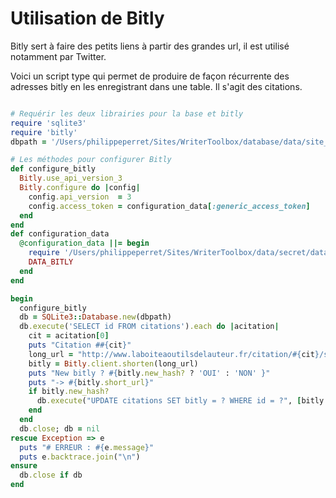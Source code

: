 # Utilisation de Bitly

Bitly sert à faire des petits liens à partir des grandes url, il est utilisé notamment par Twitter.

Voici un script type qui permet de produire de façon récurrente des adresses bitly en les enregistrant dans une table. Il s'agit des citations.

~~~ruby

# Requérir les deux librairies pour la base et bitly
require 'sqlite3'
require 'bitly'
dbpath = '/Users/philippeperret/Sites/WriterToolbox/database/data/site_cold.db'

# Les méthodes pour configurer Bitly
def configure_bitly
  Bitly.use_api_version_3
  Bitly.configure do |config|
    config.api_version  = 3
    config.access_token = configuration_data[:generic_access_token]
  end
end
def configuration_data
  @configuration_data ||= begin
    require '/Users/philippeperret/Sites/WriterToolbox/data/secret/data_bitly.rb'
    DATA_BITLY
  end
end

begin
  configure_bitly
  db = SQLite3::Database.new(dbpath)
  db.execute('SELECT id FROM citations').each do |acitation|
    cit = acitation[0]
    puts "Citation ##{cit}"
    long_url = "http://www.laboiteaoutilsdelauteur.fr/citation/#{cit}/show"
    bitly = Bitly.client.shorten(long_url)
    puts "New bitly ? #{bitly.new_hash? ? 'OUI' : 'NON' }"
    puts "-> #{bitly.short_url}"
    if bitly.new_hash?
      db.execute("UPDATE citations SET bitly = ? WHERE id = ?", [bitly.short_url, cit])
    end
  end
  db.close; db = nil
rescue Exception => e
  puts "# ERREUR : #{e.message}"
  puts e.backtrace.join("\n")
ensure
  db.close if db
end
~~~
